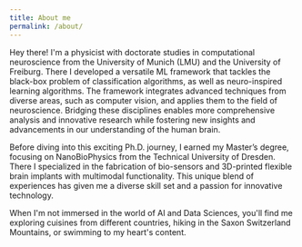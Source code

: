 ```yaml
---
title: About me
permalink: /about/
---
```


Hey there! I'm a physicist with doctorate studies in computational neuroscience from the University of Munich (LMU) and the University of Freiburg. There I developed a versatile ML framework that tackles the black-box problem of classification algorithms, as well as neuro-inspired learning algorithms. The framework integrates advanced techniques from diverse areas, such as computer vision, and applies them to the field of neuroscience. Bridging these disciplines enables more comprehensive analysis and innovative research while fostering new insights and advancements in our understanding of the human brain.

Before diving into this exciting Ph.D. journey, I earned my Master’s degree, focusing on NanoBioPhysics from the Technical University of Dresden. There I specialized in the fabrication of bio-sensors and 3D-printed flexible brain implants with multimodal functionality. This unique blend of experiences has given me a diverse skill set and a passion for innovative technology.

When I'm not immersed in the world of AI and Data Sciences, you'll find me exploring cuisines from different countries, hiking in the Saxon Switzerland Mountains, or swimming to my heart's content.
